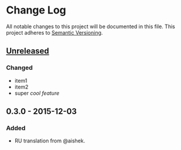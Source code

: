# Change Log
All notable changes to this project will be documented in this file.
This project adheres to [Semantic Versioning](http://semver.org/).

## [Unreleased]
### Changed
-   item1
-   item2
-   super _cool feature_

## 0.3.0 - 2015-12-03
### Added
-   RU translation from @aishek.

[unreleased]: https://github.com/geut/chan/compare/v0.3.0...HEAD
